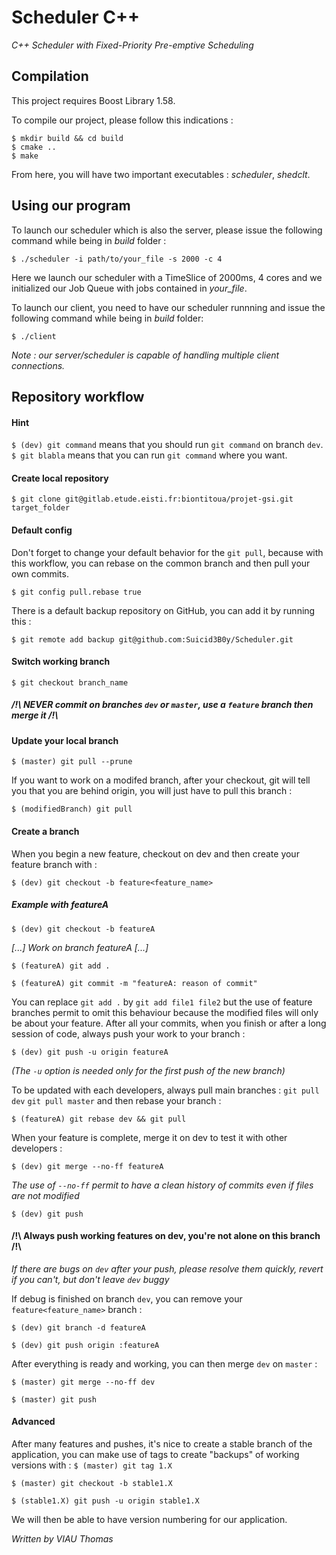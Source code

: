 # Scheduler C++
*C++ Scheduler with Fixed-Priority Pre-emptive Scheduling*

## Compilation

This project requires Boost Library 1.58.

To compile our project, please follow this indications :

    $ mkdir build && cd build
    $ cmake ..
    $ make

From here, you will have two important executables : _scheduler_, _shedclt_.

## Using our program

To launch our scheduler which is also the server, please issue the following command while being in _build_ folder :

    $ ./scheduler -i path/to/your_file -s 2000 -c 4

Here we launch our scheduler with a TimeSlice of 2000ms, 4 cores and we initialized our Job Queue with jobs contained in _your_file_.

To launch our client, you need to have our scheduler runnning and issue the following command while being in _build_ folder:

    $ ./client

_Note : our server/scheduler is capable of handling multiple client connections._

## Repository workflow
#### Hint 
`$ (dev) git command` means that you should run `git command` on branch `dev`. `$ git blabla` means that you can run `git command` where you want.

#### Create local repository
`$ git clone git@gitlab.etude.eisti.fr:biontitoua/projet-gsi.git target_folder`

#### Default config
Don't forget to change your default behavior for the `git pull`, because with this workflow, you can rebase on the common branch and then pull your own commits. 

`$ git config pull.rebase true`

There is a default backup repository on GitHub, you can add it by running this :

`$ git remote add backup git@github.com:Suicid3B0y/Scheduler.git`

#### Switch working branch
`$ git checkout branch_name`

##### /!\ NEVER commit on branches `dev` or `master`, use a `feature` branch then merge it /!\

#### Update your local branch
`$ (master) git pull --prune`

If you want to work on a modifed branch, after your checkout, git will tell you that you are behind origin, you will just have to pull this branch :

`$ (modifiedBranch) git pull`

#### Create a branch
When you begin a new feature, checkout on dev and then create your feature branch with :

`$ (dev) git checkout -b feature<feature_name>`

##### Example with featureA
`$ (dev) git checkout -b featureA`

*[...] Work on branch featureA [...]*

`$ (featureA) git add .`

`$ (featureA) git commit -m "featureA: reason of commit"`

You can replace `git add .` by `git add file1 file2` but the use of feature branches permit to omit this behaviour because the modified files will only be about your feature. After all your commits, when you finish or after a long session of code, always push your work to your branch :

`$ (dev) git push -u origin featureA`

*(The `-u` option is needed only for the first push of the new branch)*

To be updated with each developers, always pull main branches :
`git pull dev`
`git pull master`
and then rebase your branch :

`$ (featureA) git rebase dev && git pull`

When your feature is complete, merge it on dev to test it with other developers :

`$ (dev) git merge --no-ff featureA`

*The use of `--no-ff` permit to have a clean history of commits even if files are not modified*

`$ (dev) git push`

#### /!\ Always push working features on dev, you're not alone on this branch /!\
*If there are bugs on `dev` after your push, please resolve them quickly, revert if you can't, but don't leave `dev` buggy*

If debug is finished on branch `dev`, you can remove your `feature<feature_name>` branch :

`$ (dev) git branch -d featureA`

`$ (dev) git push origin :featureA`

After everything is ready and working, you can then merge `dev` on `master` :

`$ (master) git merge --no-ff dev`

`$ (master) git push`

#### Advanced
After many features and pushes, it's nice to create a stable branch of the application, you can make use of tags to create "backups" of working versions with :
`$ (master) git tag 1.X`

`$ (master) git checkout -b stable1.X`

`$ (stable1.X) git push -u origin stable1.X`

We will then be able to have version numbering for our application.

*Written by VIAU Thomas*
